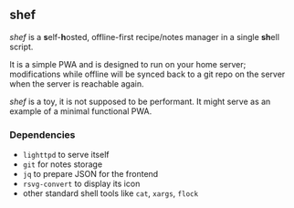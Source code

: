 ## shef

*shef* is a **s**elf-**h**osted, offline-first recipe/notes manager in a single **sh**ell script.

It is a simple PWA and is designed to run on your home server; modifications while offline will be synced back to a git repo on the server when the server is reachable again.

*shef* is a toy, it is not supposed to be performant. It might serve as an example of a minimal functional PWA.

### Dependencies

- `lighttpd` to serve itself
- `git` for notes storage
- `jq` to prepare JSON for the frontend
- `rsvg-convert` to display its icon
- other standard shell tools like `cat`, `xargs`, `flock`

